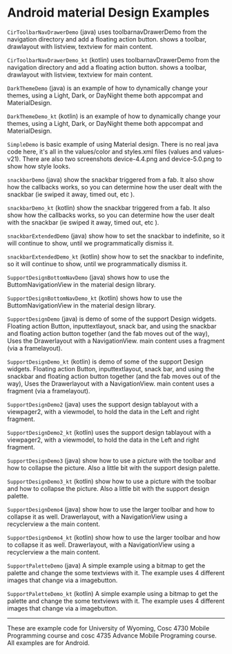 Android material Design Examples
==============

`CirToolbarNavDrawerDemo` (java) uses toolbarnavDrawerDemo from the navigation directory and add a floating action button.  shows a toolbar, drawlayout with listview, textview for main content.

`CirToolbarNavDrawerDemo_kt` (kotlin) uses toolbarnavDrawerDemo from the navigation directory and add a floating action button.  shows a toolbar, drawlayout with listview, textview for main content.

`DarkThemeDemo` (java) is an example of how to dynamically change your themes, using a Light, Dark, or DayNight theme both appcompat and MaterialDesign.

`DarkThemeDemo_kt` (kotlin) is an example of how to dynamically change your themes, using a Light, Dark, or DayNight theme both appcompat and MaterialDesign.

`SimpleDemo` is basic example of using Material design.  There is no real java code here, it's all in the values/color and styles.xml files (values and values-v21).  There are also two screenshots device-4.4.png and device-5.0.png to show how style looks.

`snackbarDemo` (java) show the snackbar triggered from a fab.  It also show how the callbacks works, so you can determine how the
user dealt with the snackbar (ie swiped it away, timed out, etc ).

`snackbarDemo_kt` (kotlin) show the snackbar triggered from a fab.  It also show how the callbacks works, so you can determine how the
user dealt with the snackbar (ie swiped it away, timed out, etc ).

`snackbarExtendedDemo` (java) show how to set the snackbar to indefinite, so it will continue to show, until we programmatically dismiss it.

`snackbarExtendedDemo_kt` (kotlin) show how to set the snackbar to indefinite, so it will continue to show, until we programmatically dismiss it.

`SupportDesignBottomNavDemo` (java) shows how to use the ButtomNavigationView  in the material design library.

`SupportDesignBottomNavDemo_kt` (kotlin) shows how to use the ButtomNavigationView  in the material design library.

`SupportDesignDemo` (java) is demo of some of the support Design widgets.  Floating action Button, inputtextlayout, snack bar, and using the snackbar and floating action button together (and the fab moves out of the way), Uses the Drawerlayout with a NavigationView.  main content uses a fragment (via a framelayout).

`SupportDesignDemo_kt` (kotlin) is demo of some of the support Design widgets.  Floating action Button, inputtextlayout, snack bar, and using the snackbar and floating action button together (and the fab moves out of the way), Uses the Drawerlayout with a NavigationView.  main content uses a fragment (via a framelayout).

`SupportDesignDemo2` (java) uses the support design tablayout with a viewpager2, with a viewmodel, to hold the data in the Left and right fragment.  

`SupportDesignDemo2_kt` (kotlin) uses the support design tablayout with a viewpager2, with a viewmodel, to hold the data in the Left and right fragment.  

`SupportDesignDemo3` (java) show how to use a picture with the toolbar and how to collapse the picture.  Also a little bit with the support design palette.

`SupportDesignDemo3_kt` (kotlin) show how to use a picture with the toolbar and how to collapse the picture.  Also a little bit with the support design palette.

`SupportDesignDemo4` (java) show how to use the larger toolbar and how to collapse it as well.  Drawerlayout, with a NavigationView using a recyclerview a the main content.

`SupportDesignDemo4_kt` (kotlin) show how to use the larger toolbar and how to collapse it as well.  Drawerlayout, with a NavigationView using a recyclerview a the main content.

`SupportPaletteDemo` (java) A simple example using a bitmap to get the palette and change the some textviews with it.  The example uses 4 different images that change via a imagebutton.

`SupportPaletteDemo_kt` (kotlin) A simple example using a bitmap to get the palette and change the some textviews with it.  The example uses 4 different images that change via a imagebutton.

---

These are example code for University of Wyoming, Cosc 4730 Mobile Programming course and cosc 4735 Advance Mobile Programing course. 
All examples are for Android.

